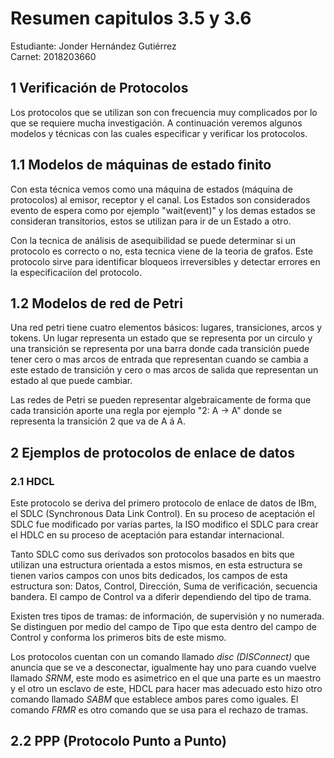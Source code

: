 <!---
    Realizar un resumen de máximo 2 páginas de las siguientes secciones del libro Tanenbaum, A. Computer Networks. 4ta edición. Upper Saddle River, NJ:Prentice Hall, 2003.
        3.5 Verificación de Protocolos
        3.6 Ejemplos de protocolos de enlace de datos.
-->

# Resumen capitulos 3.5 y 3.6
Estudiante: Jonder Hernández Gutiérrez  
Carnet: 2018203660
## 1 Verificación de Protocolos
Los protocolos que se utilizan son con frecuencia muy complicados por lo que se requiere mucha investigación. A continuación veremos algunos modelos y técnicas con las cuales especificar y verificar los protocolos.

## 1.1 Modelos de máquinas de estado finito
Con esta técnica vemos como una máquina de estados (máquina de protocolos) al emisor, receptor y el canal. Los Estados son considerados evento de espera como por ejemplo "wait(event)" y los demas estados se consideran transitorios, estos se utilizan para ir de un Estado a otro.  

Con la tecnica de análisis de asequibilidad se puede determinar si un protocolo es correcto o no, esta tecnica viene de la teoria de grafos. Este protocolo sirve para identificar bloqueos irreversibles y detectar errores en la especificaciíon del protocolo.

## 1.2 Modelos de red de Petri
Una red petri tiene cuatro elementos básicos: lugares, transiciones, arcos y tokens. Un lugar representa un estado que se representa por un circulo y una transición se representa por una barra donde cada transición puede tener cero o mas arcos de entrada que representan cuando se cambia a este estado de transición y cero o mas arcos de salida que representan un estado al que puede cambiar.

Las redes de Petri se pueden representar algebraicamente de forma que cada transición aporte una regla por ejemplo "2: A -> A" donde se representa la transición 2 que va de A á A.

## 2 Ejemplos de protocolos de enlace de datos
### 2.1 HDCL 
Este protocolo se deriva del primero protocolo de enlace de datos de IBm, el SDLC (Synchronous Data Link Control). En su proceso de aceptación el SDLC fue modificado por varias partes, la ISO modifico el SDLC para crear el HDLC en su proceso de aceptación para estandar internacional.  

Tanto SDLC como sus derivados son protocolos basados en bits que utilizan una estructura orientada a estos mismos, en esta estructura se tienen varios campos con unos bits dedicados, los campos de esta estructura son: Datos, Control, Dirección, Suma de verificación, secuencia bandera. El campo de Control va a diferir dependiendo del tipo de trama. 

Existen tres tipos de tramas: de información, de supervisión y no numerada. Se distinguen por medio del campo de Tipo que esta dentro del campo de Control y conforma los primeros bits de este mismo. 

Los protocolos cuentan con un comando llamado *disc (DISConnect)* que anuncia que se ve a desconectar, igualmente hay uno para cuando vuelve llamado *SRNM*, este modo es asimetrico en el que una parte es un maestro y el otro un esclavo de este, HDCL para hacer mas adecuado esto hizo otro comando llamado *SABM* que establece ambos pares como iguales. El comando *FRMR* es otro comando que se usa para el rechazo de tramas.

## 2.2 PPP (Protocolo Punto a Punto)
